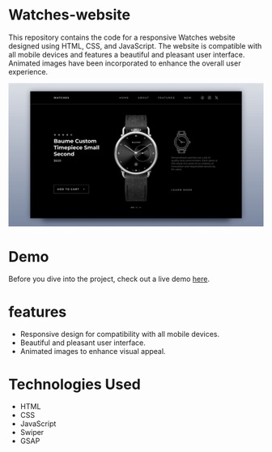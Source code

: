 # Watches-website
This repository contains the code for a responsive Watches website designed using HTML, CSS, and JavaScript. The website is compatible with all mobile devices and features a beautiful and pleasant user interface. Animated images have been incorporated to enhance the overall user experience.

![watches website](/preview.png)

# Demo
Before you dive into the project, check out a live demo [here](https://abhimanyu668.github.io/Watches-website/).

# features
- Responsive design for compatibility with all mobile devices.
- Beautiful and pleasant user interface.
- Animated images to enhance visual appeal.

# Technologies Used

- HTML
- CSS
- JavaScript
- Swiper
- GSAP
